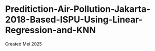 # Preditiction-Air-Pollution-Jakarta-2018-Based-ISPU-Using-Linear-Regression-and-KNN
Created  Mei 2025
